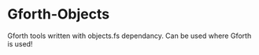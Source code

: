 # Gforth-Objects
Gforth tools written with objects.fs dependancy.  Can be used where Gforth is used!
